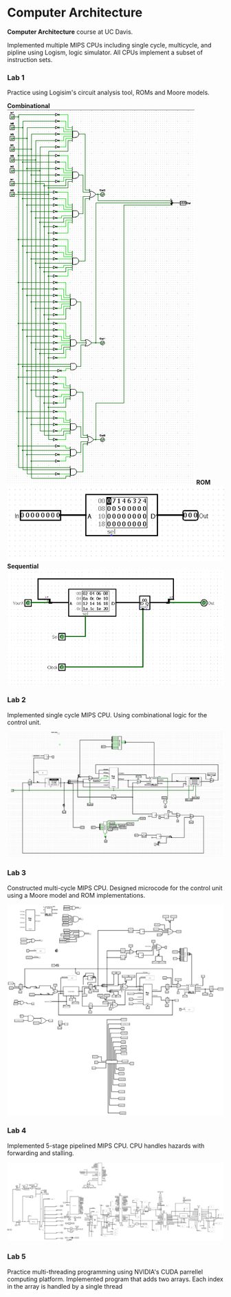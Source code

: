 # Computer Architecture

**Computer Architecture** course at UC Davis. 

Implemented multiple MIPS CPUs including single cycle, multicycle, and pipline using Logism, logic simulator. All CPUs implement a subset of instruction sets.

### Lab 1 ###
Practice using Logisim's circuit analysis tool, ROMs and Moore models.

**Combinational**
![](Lab1/imgs/Combinational.PNG)
**ROM**
![](Lab1/imgs/ROM.PNG)
**Sequential**
![](Lab1/imgs/Sequential.PNG)

### Lab 2 ###
Implemented single cycle MIPS CPU. Using combinational logic for the control unit.

![](Lab2/imgs/Lab2.PNG)

### Lab 3 ###
Constructed multi-cycle MIPS CPU. Designed microcode for the control unit using a Moore model and ROM implementations.

![](Lab3/imgs/lab3.png)

### Lab 4 ###
Implemented 5-stage pipelined MIPS CPU. CPU handles hazards with forwarding and stalling.

![](Lab4/imgs/lab4.png)

### Lab 5 ###
Practice multi-threading programming using NVIDIA's CUDA parrellel computing platform. Implemented program that adds two arrays. 
Each index in the array is handled by a single thread
